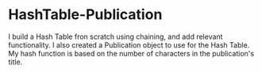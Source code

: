 # HashTable-Publication

I build a Hash Table fron scratch using chaining, and add relevant functionality. I also created a Publication object to use for the Hash Table. My hash function is based on the number of characters in the publication's title.

